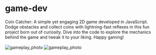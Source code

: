 # game-dev
 
Coin Catcher: A simple yet engaging 2D game developed in JavaScript. Dodge obstacles and collect coins with lightning-fast reflexes in this fun project born out of curiosity. Dive into the code to explore the mechanics behind the game and tweak it to your liking. Happy gaming!<br><br>
![gameplay_photo](https://github.com/darius-grigore-stoica/game-dev/assets/74983937/17e6c685-0727-42f7-abf9-3e82c8cef9e3)
![gameplay_photo](https://github.com/darius-grigore-stoica/game-dev/assets/74983937/fcdb3cf9-ced7-4bd2-bdaf-831cc4df65e3)

